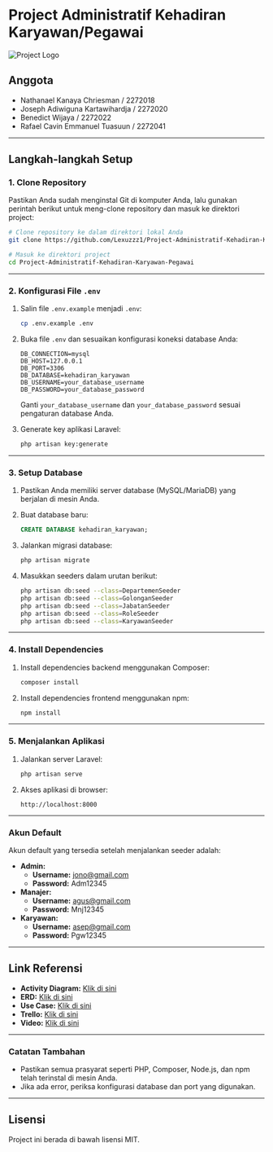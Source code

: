 # Project Administratif Kehadiran Karyawan/Pegawai

![Project Logo](https://via.placeholder.com/150)

## Anggota
- Nathanael Kanaya Chriesman / 2272018
- Joseph Adiwiguna Kartawihardja / 2272020
- Benedict Wijaya / 2272022
- Rafael Cavin Emmanuel Tuasuun / 2272041

---

## Langkah-langkah Setup

### 1. Clone Repository

Pastikan Anda sudah menginstal Git di komputer Anda, lalu gunakan perintah berikut untuk meng-clone repository dan masuk ke direktori project:

```bash
# Clone repository ke dalam direktori lokal Anda
git clone https://github.com/Lexuzzz1/Project-Administratif-Kehadiran-Karyawan-Pegawai.git

# Masuk ke direktori project
cd Project-Administratif-Kehadiran-Karyawan-Pegawai
```

---

### 2. Konfigurasi File `.env`

1. Salin file `.env.example` menjadi `.env`:
   
   ```bash
   cp .env.example .env
   ```

2. Buka file `.env` dan sesuaikan konfigurasi koneksi database Anda:

   ```env
   DB_CONNECTION=mysql
   DB_HOST=127.0.0.1
   DB_PORT=3306
   DB_DATABASE=kehadiran_karyawan
   DB_USERNAME=your_database_username
   DB_PASSWORD=your_database_password
   ```
   Ganti `your_database_username` dan `your_database_password` sesuai pengaturan database Anda.

3. Generate key aplikasi Laravel:

   ```bash
   php artisan key:generate
   ```

---

### 3. Setup Database

1. Pastikan Anda memiliki server database (MySQL/MariaDB) yang berjalan di mesin Anda.

2. Buat database baru:

   ```sql
   CREATE DATABASE kehadiran_karyawan;
   ```

3. Jalankan migrasi database:

   ```bash
   php artisan migrate
   ```

4. Masukkan seeders dalam urutan berikut:

   ```bash
   php artisan db:seed --class=DepartemenSeeder
   php artisan db:seed --class=GolonganSeeder
   php artisan db:seed --class=JabatanSeeder
   php artisan db:seed --class=RoleSeeder
   php artisan db:seed --class=KaryawanSeeder
   ```

---

### 4. Install Dependencies

1. Install dependencies backend menggunakan Composer:

   ```bash
   composer install
   ```

2. Install dependencies frontend menggunakan npm:

   ```bash
   npm install
   ```

---

### 5. Menjalankan Aplikasi

1. Jalankan server Laravel:

   ```bash
   php artisan serve
   ```

2. Akses aplikasi di browser:

   ```
   http://localhost:8000
   ```

---

### Akun Default

Akun default yang tersedia setelah menjalankan seeder adalah:

- **Admin:**
  - **Username:** jono@gmail.com
  - **Password:** Adm12345
- **Manajer:**
  - **Username:** agus@gmail.com
  - **Password:** Mnj12345
- **Karyawan:**
  - **Username:** asep@gmail.com
  - **Password:** Pgw12345

---

## Link Referensi

- **Activity Diagram:** [Klik di sini](https://miro.com/app/board/uXjVLaAPr68=/?share_link_id=809917764691)
- **ERD:** [Klik di sini](https://miro.com/app/board/uXjVLZCBT1o=/?share_link_id=44441675315)
- **Use Case:** [Klik di sini](https://miro.com/app/board/uXjVLaAEb2g=/?share_link_id=472950193529)
- **Trello:** [Klik di sini](https://trello.com/invite/b/6717c18d9f2138c3c82afc12/ATTI055fc39fa0aa362deb7b46e2b9b736f9EA45C201/website-administratif-kehadiran-karyawan-pegawai)
- **Video:** [Klik di sini](https://youtu.be/4DGeDpxTTFA)

---

### Catatan Tambahan

- Pastikan semua prasyarat seperti PHP, Composer, Node.js, dan npm telah terinstal di mesin Anda.
- Jika ada error, periksa konfigurasi database dan port yang digunakan.

---

## Lisensi

Project ini berada di bawah lisensi MIT.
